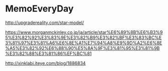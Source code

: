 # MemoEveryDay


http://upgradereality.com/star-model/

https://www.morganmckinley.co.jp/ja/article/star%E6%89%8B%E6%B3%95%E3%82%92%E3%83%9E%E3%82%B9%E3%82%BF%E3%83%BC%E3%81%97%E3%81%A6%E6%8E%A1%E7%94%A8%E9%9D%A2%E6%8E%A5%E3%82%92%E6%88%90%E5%8A%9F%E3%81%95%E3%81%9B%E3%82%88%E3%81%86%EF%BC%81


http://xinklabi.iteye.com/blog/1886834
